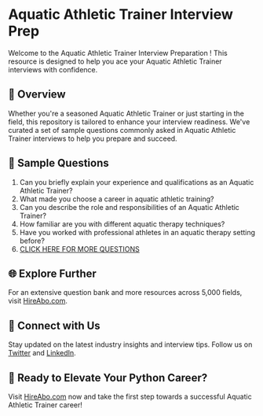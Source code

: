 # Aquatic Athletic Trainer Interview Prep

Welcome to the Aquatic Athletic Trainer Interview Preparation ! This resource is designed to help you ace your Aquatic Athletic Trainer interviews with confidence.

## 🚀 Overview

Whether you're a seasoned Aquatic Athletic Trainer or just starting in the field, this repository is tailored to enhance your interview readiness. We've curated a set of sample questions commonly asked in Aquatic Athletic Trainer interviews to help you prepare and succeed.

## 📝 Sample Questions

1. Can you briefly explain your experience and qualifications as an Aquatic Athletic Trainer?
2. What made you choose a career in aquatic athletic training?
3. Can you describe the role and responsibilities of an Aquatic Athletic Trainer?
4. How familiar are you with different aquatic therapy techniques?
5. Have you worked with professional athletes in an aquatic therapy setting before?
6. [CLICK HERE FOR MORE QUESTIONS](https://hireabo.com/job/15_3_21/Aquatic%20Athletic%20Trainer)

## 🌐 Explore Further

For an extensive question bank and more resources across 5,000 fields, visit [HireAbo.com](https://www.hireabo.com).

## 📱 Connect with Us

Stay updated on the latest industry insights and interview tips. Follow us on [Twitter](https://twitter.com/hireabo) and [LinkedIn](https://www.linkedin.com/in/hire-abo-3609972a8/).

## 🚀 Ready to Elevate Your Python Career?

Visit [HireAbo.com](https://www.hireabo.com) now and take the first step towards a successful Aquatic Athletic Trainer career!